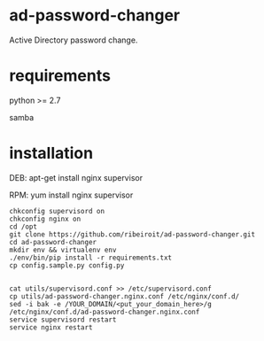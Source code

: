 ad-password-changer
===================

Active Directory password change. 

requirements
============

python >= 2.7

samba

installation
============

DEB:
    apt-get install nginx supervisor

RPM:
    yum install nginx supervisor

    chkconfig supervisord on
    chkconfig nginx on
    cd /opt
    git clone https://github.com/ribeiroit/ad-password-changer.git
    cd ad-password-changer
    mkdir env && virtualenv env
    ./env/bin/pip install -r requirements.txt
    cp config.sample.py config.py


    cat utils/supervisord.conf >> /etc/supervisord.conf
    cp utils/ad-password-changer.nginx.conf /etc/nginx/conf.d/
    sed -i bak -e /YOUR_DOMAIN/<put_your_domain_here>/g /etc/nginx/conf.d/ad-password-changer.nginx.conf
    service supervisord restart
    service nginx restart